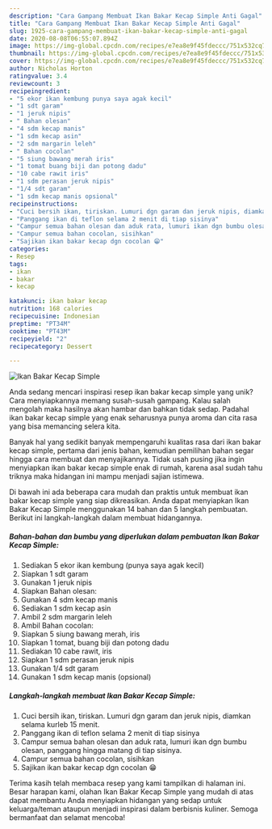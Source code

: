 ```yaml
---
description: "Cara Gampang Membuat Ikan Bakar Kecap Simple Anti Gagal"
title: "Cara Gampang Membuat Ikan Bakar Kecap Simple Anti Gagal"
slug: 1925-cara-gampang-membuat-ikan-bakar-kecap-simple-anti-gagal
date: 2020-08-08T06:55:07.894Z
image: https://img-global.cpcdn.com/recipes/e7ea8e9f45fdeccc/751x532cq70/ikan-bakar-kecap-simple-foto-resep-utama.jpg
thumbnail: https://img-global.cpcdn.com/recipes/e7ea8e9f45fdeccc/751x532cq70/ikan-bakar-kecap-simple-foto-resep-utama.jpg
cover: https://img-global.cpcdn.com/recipes/e7ea8e9f45fdeccc/751x532cq70/ikan-bakar-kecap-simple-foto-resep-utama.jpg
author: Nicholas Horton
ratingvalue: 3.4
reviewcount: 3
recipeingredient:
- "5 ekor ikan kembung punya saya agak kecil"
- "1 sdt garam"
- "1 jeruk nipis"
- " Bahan olesan"
- "4 sdm kecap manis"
- "1 sdm kecap asin"
- "2 sdm margarin leleh"
- " Bahan cocolan"
- "5 siung bawang merah iris"
- "1 tomat buang biji dan potong dadu"
- "10 cabe rawit iris"
- "1 sdm perasan jeruk nipis"
- "1/4 sdt garam"
- "1 sdm kecap manis opsional"
recipeinstructions:
- "Cuci bersih ikan, tiriskan. Lumuri dgn garam dan jeruk nipis, diamkan selama kurleb 15 menit."
- "Panggang ikan di teflon selama 2 menit di tiap sisinya"
- "Campur semua bahan olesan dan aduk rata, lumuri ikan dgn bumbu olesan, panggang hingga matang di tiap sisinya."
- "Campur semua bahan cocolan, sisihkan"
- "Sajikan ikan bakar kecap dgn cocolan 😁"
categories:
- Resep
tags:
- ikan
- bakar
- kecap

katakunci: ikan bakar kecap 
nutrition: 168 calories
recipecuisine: Indonesian
preptime: "PT34M"
cooktime: "PT43M"
recipeyield: "2"
recipecategory: Dessert

---
```



![Ikan Bakar Kecap Simple](https://img-global.cpcdn.com/recipes/e7ea8e9f45fdeccc/751x532cq70/ikan-bakar-kecap-simple-foto-resep-utama.jpg)

Anda sedang mencari inspirasi resep ikan bakar kecap simple yang unik? Cara menyiapkannya memang susah-susah gampang. Kalau salah mengolah maka hasilnya akan hambar dan bahkan tidak sedap. Padahal ikan bakar kecap simple yang enak seharusnya punya aroma dan cita rasa yang bisa memancing selera kita.



Banyak hal yang sedikit banyak mempengaruhi kualitas rasa dari ikan bakar kecap simple, pertama dari jenis bahan, kemudian pemilihan bahan segar hingga cara membuat dan menyajikannya. Tidak usah pusing jika ingin menyiapkan ikan bakar kecap simple enak di rumah, karena asal sudah tahu triknya maka hidangan ini mampu menjadi sajian istimewa.


Di bawah ini ada beberapa cara mudah dan praktis untuk membuat ikan bakar kecap simple yang siap dikreasikan. Anda dapat menyiapkan Ikan Bakar Kecap Simple menggunakan 14 bahan dan 5 langkah pembuatan. Berikut ini langkah-langkah dalam membuat hidangannya.

<!--inarticleads1-->

##### Bahan-bahan dan bumbu yang diperlukan dalam pembuatan Ikan Bakar Kecap Simple:

1. Sediakan 5 ekor ikan kembung (punya saya agak kecil)
1. Siapkan 1 sdt garam
1. Gunakan 1 jeruk nipis
1. Siapkan  Bahan olesan:
1. Gunakan 4 sdm kecap manis
1. Sediakan 1 sdm kecap asin
1. Ambil 2 sdm margarin leleh
1. Ambil  Bahan cocolan:
1. Siapkan 5 siung bawang merah, iris
1. Siapkan 1 tomat, buang biji dan potong dadu
1. Sediakan 10 cabe rawit, iris
1. Siapkan 1 sdm perasan jeruk nipis
1. Gunakan 1/4 sdt garam
1. Gunakan 1 sdm kecap manis (opsional)




<!--inarticleads2-->

##### Langkah-langkah membuat Ikan Bakar Kecap Simple:

1. Cuci bersih ikan, tiriskan. Lumuri dgn garam dan jeruk nipis, diamkan selama kurleb 15 menit.
1. Panggang ikan di teflon selama 2 menit di tiap sisinya
1. Campur semua bahan olesan dan aduk rata, lumuri ikan dgn bumbu olesan, panggang hingga matang di tiap sisinya.
1. Campur semua bahan cocolan, sisihkan
1. Sajikan ikan bakar kecap dgn cocolan 😁




Terima kasih telah membaca resep yang kami tampilkan di halaman ini. Besar harapan kami, olahan Ikan Bakar Kecap Simple yang mudah di atas dapat membantu Anda menyiapkan hidangan yang sedap untuk keluarga/teman ataupun menjadi inspirasi dalam berbisnis kuliner. Semoga bermanfaat dan selamat mencoba!
